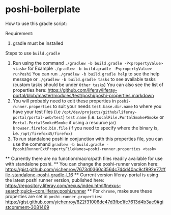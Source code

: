 # poshi-boilerplate
How to use this gradle script:

Requirement:

 1. gradle must be installed
 
 Steps to use `build.gradle`
 
    
 1. Run using the command `./gradlew -b build.gradle -P<propertyValue> <task>`
    for Example `./gradlew -b build.gradle -P<propertyValue> runPoshi`
    You can run `./gradlew -b build.gradle help` to see the help message or `./gradlew -b build.gradle tasks` to see available tasks (custom tasks should be under `Other tasks`)
    You can also see the list of properties here: https://github.com/liferay/liferay-portal/blob/master/modules/test/poshi/poshi-properties.markdown
 2. You will probably need to edit these properties in `poshi-runner.properties` to suit your needs
    `test.base.dir.name` to where you have your test files (i.e `/opt/dev/projects/github/liferay-portal/portal-web/test`)
    `test.name` (i.e. `LocalFile.PortalSmoke#Smoke` or  `Portal.PortalSmoke#Smoke` if using a resource jar)
    `browser.firefox.bin.file`  (if you need to specify where the binary is, i.e. `/opt/firefox45/firefox`)
 3. To run standalone poshi in conjunction with this properties file, you can use the command
    `gradlew -b build.gradle -PposhiRunnerExtPropertyFileNames=poshi-runner.properties <task>` 

** Currently there are no function/macro/path files readily available for use with standalone poshi. 
** You can change the poshi-runner version here: https://gist.github.com/yichenroy/7673d0360c3564c744d40ac9cf892e77#file-standalone-poshi-gradle-L16
** Current version liferay-portal is using the latest poshi runner version, published here: https://repository.liferay.com/nexus/index.html#nexus-search;quick~com.liferay.poshi.runner
** For `chrome`, make sure these properties are set in `poshi-runner.properties`: https://gist.github.com/yichenroy/822f31006dc47d3fbc1fc7613d4b3ae9#gistcomment-3081469
